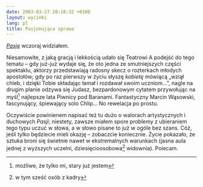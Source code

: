 ```yaml
---
date: 2003-03-27 20:18:32 +0100
layout: wycinki
lang: pl
title: Pasjonująca sprawa
---
```


<cite>[Pasję](http://teatr-a.art.pl/spektakl.php?id=pasja 'Widowisko o Śmierci i Zmartwychwstaniu Pańskim')</cite> wczoraj widziałem.

Niesamowite, z jaką gracją i lekkością udało się Teatrowi A podejść do tego tematu – gdy już-już wydaje się, że oto jedna ze smutniejszych części spektaklu, aktorzy przedstawiają radosny skecz o rozterkach młodych apostołów; gdy po raz pierwszy w życiu słyszę _kobietę_ mówiącą „wziął chleb, i dzięki Tobie składając łamał i rozdawał swoim uczniom…”, nagle na drugim planie odzywa się Judasz, bezpardonowym cytatem przywołując na myśl[^1] najlepsze lata Piwnicy pod Baranami. Fantastyczny Marcin Wąsowski, fascynujący, śpiewający solo Chlip… No rewelacja po prostu.

Oczywiście powinienem napisać też tu dużo o walorach artystycznych i duchowych <cite>Pasji</cite>; niestety, zawsze miałem spore problemy z ubieraniem tego typu uczuć w słowa, a w słowo pisane to już w ogóle bez szans. Cóż, jeśli tylko będziecie mieli okazję – zobaczcie koniecznie. Życie pokazało, że sztuka broni się świetnie nawet w ekstremalnych warunkach (jasna aula jednej z wyższych uczelni, dziesięcioosobowa[^2] widownia). Polecam.

[^1]: możliwe, że tylko mi, stary już jestem
[^2]: w tym sześć osób z kadry
